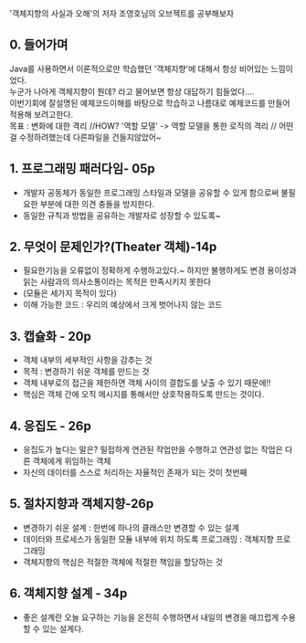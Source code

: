 '객체지향의 사실과 오해'의 저자 조영호님의 오브젝트를 공부해보자

## 0. 들어가며
Java를 사용하면서 이론적으로만 학습했던 '객체지향'에 대해서 항상 비어있는 느낌이었다.  
 누군가 나아게 객체지향이 뭔데? 라고 물어보면 항상 대답하기 힘들었다....  
 이번기회에 잘설명된 예제코드이해를 바탕으로 학습하고 나름대로 예제코드를 만들어 적용해 보려고한다.   
 목표 : 변화에 대한 격리 //HOW? '역할 모델' -> 역할 모델을 통한 로직의 격리 // 어떤걸 수정하려했는데 다른파일을 건들지않았어~
  
  
## 1. 프로그래밍 패러다임- 05p
 - 개발자 공동체가 동일한 프로그래밍 스타일과 모델을 공유할 수 있게 함으로써 불필요한 부분에 대한 의견 충돌을 방지한다. 
 - 동일한 규칙과 방법을 공유하는 개발자로 성장할 수 있도록~
 
 
## 2. 무엇이 문제인가?(Theater 객체)-14p
 - 필요한기능을 오류없이 정확하게 수행하고있다.~ 하지만 불행하게도 변경 용이성과 읽는 사람과의 의사소통이라는 목적은 만족시키지 못한다
 - (모듈은 세가지 목적이 있다)
 - 이해 가능한 코드 : 우리의 예상에서 크게 벗어나지 않는 코드 
 
 ## 3. 캡슐화 - 20p
 - 객체 내부의 세부적인 사항을 감추는 것
 - 목적 : 변경하기 쉬운 객체를 만드는 것
 - 객체 내부로의 접근을 제한하면 객체 사이의 결합도를 낮출 수 있기 때문에!!
 - 핵심은 객체 간에 오직 메시지를 통해서만 상호작용하도록 만드는 것이다.
 
## 4. 응집도 - 26p
 - 응집도가 높다는 말은? 밀접하게 연관된 작업만을 수행하고 연관성 없는 작업은 다른 객체에게 위임하는 객체
 - 자신의 데이터를 스스로 처리하는 자율적인 존재가 되는 것이 첫번째
 
 
## 5. 절차지향과 객체지향-26p
 - 변경하기 쉬운 설계 : 한번에 하나의 클래스만 변경할 수 있는 설계
 - 데이터와 프로세스가 동일한 모듈 내부에 위치 하도록 프로그래밍 : 객체지향 프로그래밍
 - 객체지향의 핵심은 적절한 객체에 적절한 책임을 할당하는 것
 
## 6. 객체지향 설계 - 34p
 - 좋은 설계란 오늘 요구하는 기능을 온전히 수행하면서 내일의 변경을 매끄럽게 수용할 수 있는 설계다.

   